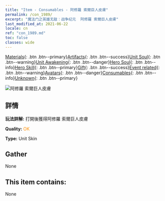 ```yaml
---
title: "Item - Consumables - 阿修羅 索爾巨人皮膚"
permalink: /con_1989/
excerpt: "魔法门之英雄无敌：战争纪元  阿修羅 索爾巨人皮膚"
last_modified_at: 2021-06-22
locale: cn
ref: "con_1989.md"
toc: false
classes: wide
---
```

 [Materials](/ItemsCN/){: .btn .btn--primary}[Artifacts](/ItemsCN/Artifacts/){: .btn .btn--success}[Unit Soul](/ItemsCN/UnitSoul/){: .btn .btn--warning}[Unit Awakening](/ItemsCN/UnitAwakening/){: .btn .btn--danger}[Hero Soul](/ItemsCN/HeroSoul/){: .btn .btn--info}[Hero Skill](/ItemsCN/HeroSkill/){: .btn .btn--primary}[Gift](/ItemsCN/Gift/){: .btn .btn--success}[Event related](/ItemsCN/Events/){: .btn .btn--warning}[Avatars](/ItemsCN/Avatars/){: .btn .btn--danger}[Consumables](/ItemsCN/Consumables/){: .btn .btn--info}[Unknown](/ItemsCN/Unknown/){: .btn .btn--primary}

 ![阿修羅 索爾巨人皮膚](/images/u/ti_suoerjurenpifu.jpg)

## 詳情
 **玩法詳解:** 打開後獲得阿修羅 索爾巨人皮膚

 **Quality:** <span style="color: #FF8C00">OK</span>

 **Type:** Unit Skin

## Gather

  None

## This item contains:

  None

